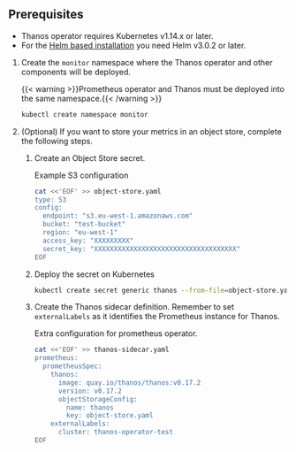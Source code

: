 ## Prerequisites

- Thanos operator requires Kubernetes v1.14.x or later.
- For the [Helm based installation](#install-helm) you need Helm v3.0.2 or later.

1. Create the `monitor` namespace where the Thanos operator and other components will be deployed.

    {{< warning >}}Prometheus operator and Thanos must be deployed into the same namespace.{{< /warning >}}

    ```bash
    kubectl create namespace monitor
    ```

1. (Optional) If you want to store your metrics in an object store, complete the following steps.

    1. Create an Object Store secret.

        Example S3 configuration

        ```bash
        cat <<'EOF' >> object-store.yaml
        type: S3
        config:
          endpoint: "s3.eu-west-1.amazonaws.com"
          bucket: "test-bucket"
          region: "eu-west-1"
          access_key: "XXXXXXXXX"
          secret_key: "XXXXXXXXXXXXXXXXXXXXXXXXXXXXXXXXXXXX"
        EOF
        ```

    1. Deploy the secret on Kubernetes

        ```bash
        kubectl create secret generic thanos --from-file=object-store.yaml=object-store.yaml --namespace monitor
        ```

    1. Create the Thanos sidecar definition. Remember to set `externalLabels` as it identifies the Prometheus instance for Thanos.

        Extra configuration for prometheus operator.

        ```bash
        cat <<'EOF' >> thanos-sidecar.yaml
        prometheus:
          prometheusSpec:
            thanos:
              image: quay.io/thanos/thanos:v0.17.2
              version: v0.17.2
              objectStorageConfig:
                name: thanos
                key: object-store.yaml
            externalLabels: 
              cluster: thanos-operator-test
        EOF
        ```
